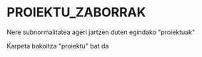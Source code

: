 # PROIEKTU_ZABORRAK
Nere subnormalitatea ageri jartzen duten egindako "proiektuak"

Karpeta bakoitza "proiektu" bat da
